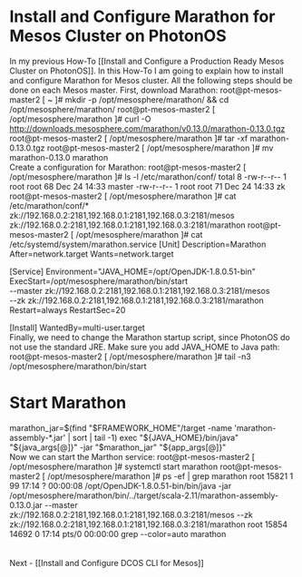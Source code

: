 # Install and Configure Marathon for Mesos Cluster on PhotonOS


In my previous How-To [[Install and Configure a Production Ready Mesos Cluster on PhotonOS]]. In this How-To I am going to explain how to install and configure Marathon for Mesos cluster. All the following steps should be done on each Mesos master.
First, download Marathon:
<source lang="bash" enclose="div">
root@pt-mesos-master2 [ ~ ]# mkdir -p  /opt/mesosphere/marathon/ && cd /opt/mesosphere/marathon/
root@pt-mesos-master2 [ /opt/mesosphere/marathon ]#  curl -O http://downloads.mesosphere.com/marathon/v0.13.0/marathon-0.13.0.tgz
root@pt-mesos-master2 [ /opt/mesosphere/marathon ]# tar -xf marathon-0.13.0.tgz
root@pt-mesos-master2 [ /opt/mesosphere/marathon ]# mv marathon-0.13.0 marathon
</source><br />
Create a configuration for Marathon:
<source lang="bash" enclose="div">
root@pt-mesos-master2 [ /opt/mesosphere/marathon ]# ls -l /etc/marathon/conf/
total 8
-rw-r--r-- 1 root root 68 Dec 24 14:33 master
-rw-r--r-- 1 root root 71 Dec 24 14:33 zk
root@pt-mesos-master2 [ /opt/mesosphere/marathon ]# cat /etc/marathon/conf/*
zk://192.168.0.2:2181,192.168.0.1:2181,192.168.0.3:2181/mesos
zk://192.168.0.2:2181,192.168.0.1:2181,192.168.0.3:2181/marathon
root@pt-mesos-master2 [ /opt/mesosphere/marathon ]# cat /etc/systemd/system/marathon.service
[Unit]
Description=Marathon
After=network.target
Wants=network.target
 
[Service]
Environment="JAVA_HOME=/opt/OpenJDK-1.8.0.51-bin"
ExecStart=/opt/mesosphere/marathon/bin/start \
    --master zk://192.168.0.2:2181,192.168.0.1:2181,192.168.0.3:2181/mesos \
    --zk zk://192.168.0.2:2181,192.168.0.1:2181,192.168.0.3:2181/marathon
Restart=always
RestartSec=20
 
[Install]
WantedBy=multi-user.target
</source><br />
Finally, we need to change the Marathon startup script, since PhotonOS do not use the standard JRE. Make sure you add JAVA_HOME to Java path:
<source lang="bash" enclose="div">
root@pt-mesos-master2 [ /opt/mesosphere/marathon ]# tail -n3 /opt/mesosphere/marathon/bin/start
# Start Marathon
marathon_jar=$(find "$FRAMEWORK_HOME"/target -name 'marathon-assembly-*.jar' | sort | tail -1)
exec "${JAVA_HOME}/bin/java" "${java_args[@]}" -jar "$marathon_jar" "${app_args[@]}"
</source><br />
Now we can start the Marthon service:
<source lang="bash" enclose="div">
root@pt-mesos-master2 [ /opt/mesosphere/marathon ]# systemctl start marathon
root@pt-mesos-master2 [ /opt/mesosphere/marathon ]# ps -ef | grep marathon
root     15821     1 99 17:14 ?        00:00:08 /opt/OpenJDK-1.8.0.51-bin/bin/java -jar /opt/mesosphere/marathon/bin/../target/scala-2.11/marathon-assembly-0.13.0.jar --master zk://192.168.0.2:2181,192.168.0.1:2181,192.168.0.3:2181/mesos --zk zk://192.168.0.2:2181,192.168.0.1:2181,192.168.0.3:2181/marathon
root     15854 14692  0 17:14 pts/0    00:00:00 grep --color=auto marathon
</source><br />
<br /><br />
Next - [[Install and Configure DCOS CLI for Mesos]]